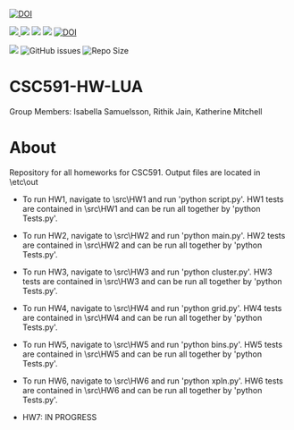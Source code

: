 [![DOI](https://zenodo.org/badge/590978312.svg)](https://zenodo.org/badge/latestdoi/590978312)

<p> <img src="https://img.shields.io/badge/task-ai-blueviolet"><a
href="https://github.com/insamuel/CSC591-HW-LUA/actions/workflows/python-app.yml"> <img 
 src="https://github.com/insamuel/CSC591-HW-LUA/actions/workflows/python-app.yml/badge.svg"></a> <img 
 src="https://img.shields.io/badge/language-python-orange"> <img 
 src="https://img.shields.io/badge/purpose-learning-yellow"> <a 
 href="https://zenodo.org/badge/latestdoi/590978312"> <img 
 src="https://zenodo.org/badge/590978312.svg" alt="DOI"></a></p>

<a href="https://github.com/Nikhil1912/CSC510-HW_37/main/LICENSE.md"><img src="https://img.shields.io/github/license/insamuel/CSC591-HW-LUA?style=plastic" /></a>
![GitHub issues](https://img.shields.io/github/issues/insamuel/CSC591-HW-LUA)
![Repo Size](https://img.shields.io/github/repo-size/insamuel/CSC591-HW-LUA?color=brightgreen)



# CSC591-HW-LUA

Group Members: Isabella Samuelsson, Rithik Jain, Katherine Mitchell

# About

Repository for all homeworks for CSC591. Output files are located in \etc\out

- To run HW1, navigate to \src\HW1 and run 'python script.py'. HW1 tests are contained in \src\HW1 and can be run all together by 'python Tests.py'.

- To run HW2, navigate to \src\HW2 and run 'python main.py'. HW2 tests are contained in \src\HW2 and can be run all together by 'python Tests.py'. 

- To run HW3, navigate to \src\HW3 and run 'python cluster.py'. HW3 tests are contained in \src\HW3 and can be run all together by 'python Tests.py'.

- To run HW4, navigate to \src\HW4 and run 'python grid.py'. HW4 tests are contained in \src\HW4 and can be run all together by 'python Tests.py'.

- To run HW5, navigate to \src\HW5 and run 'python bins.py'. HW5 tests are contained in \src\HW5 and can be run all together by 'python Tests.py'.

- To run HW6, navigate to \src\HW6 and run 'python xpln.py'. HW6 tests are contained in \src\HW6 and can be run all together by 'python Tests.py'.

- HW7: IN PROGRESS




